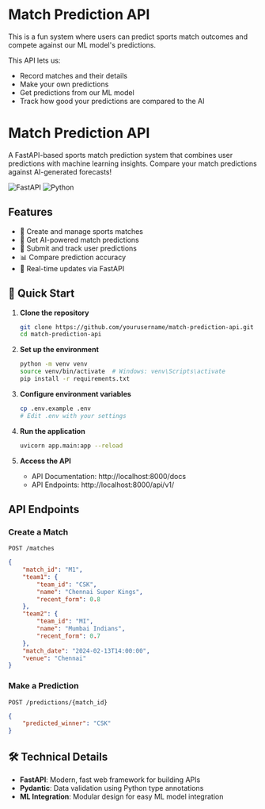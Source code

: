 # Match Prediction API

This is a fun system where users can predict sports match outcomes and compete against our ML model's predictions.

This API lets us:

- Record matches and their details
- Make your own predictions
- Get predictions from our ML model
- Track how good your predictions are compared to the AI

#  Match Prediction API

A FastAPI-based sports match prediction system that combines user predictions with machine learning insights. Compare your match predictions against AI-generated forecasts!

![FastAPI](https://img.shields.io/badge/FastAPI-005571?style=for-the-badge&logo=fastapi)
![Python](https://img.shields.io/badge/python-3670A0?style=for-the-badge&logo=python&logoColor=ffdd54)


##  Features

- 🏏 Create and manage sports matches
- 🤖 Get AI-powered match predictions
- 👥 Submit and track user predictions
- 📊 Compare prediction accuracy
- 🔄 Real-time updates via FastAPI

## 🚀 Quick Start

1. **Clone the repository**
   ```bash
   git clone https://github.com/yourusername/match-prediction-api.git
   cd match-prediction-api
   ```

2. **Set up the environment**
   ```bash
   python -m venv venv
   source venv/bin/activate  # Windows: venv\Scripts\activate
   pip install -r requirements.txt
   ```

3. **Configure environment variables**
   ```bash
   cp .env.example .env
   # Edit .env with your settings
   ```

4. **Run the application**
   ```bash
   uvicorn app.main:app --reload
   ```


5. **Access the API**
   - API Documentation: http://localhost:8000/docs
   - API Endpoints: http://localhost:8000/api/v1/

## API Endpoints

### Create a Match
```http
POST /matches
```
```json
{
    "match_id": "M1",
    "team1": {
        "team_id": "CSK",
        "name": "Chennai Super Kings",
        "recent_form": 0.8
    },
    "team2": {
        "team_id": "MI",
        "name": "Mumbai Indians",
        "recent_form": 0.7
    },
    "match_date": "2024-02-13T14:00:00",
    "venue": "Chennai"
}
```

### Make a Prediction
```http
POST /predictions/{match_id}
```
```json
{
    "predicted_winner": "CSK"
}
```


## 🛠 Technical Details

- **FastAPI**: Modern, fast web framework for building APIs
- **Pydantic**: Data validation using Python type annotations
- **ML Integration**: Modular design for easy ML model integration



<div align="center">


</div>
